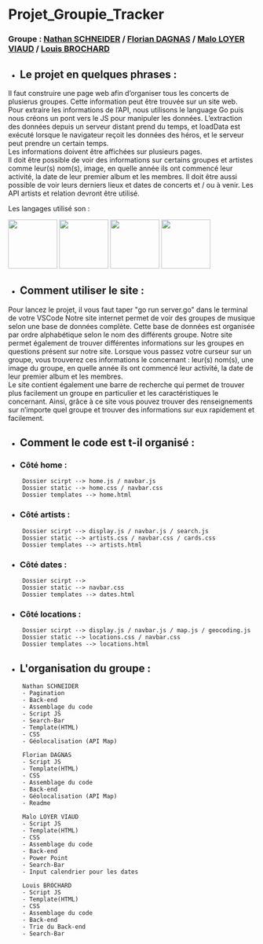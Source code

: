 # Projet_Groupie_Tracker

### Groupe : [Nathan SCHNEIDER](https://github.com/NatSch45) / [Florian DAGNAS](https://github.com/Flodagnas) / [Malo LOYER VIAUD](https://github.com/Amol44) / [Louis BROCHARD](https://github.com/LBROCHARD)

- ## **Le projet en quelques phrases :**

Il faut construire une page web afin d’organiser tous les concerts de plusierus groupes. Cette information peut être trouvée sur un site web.  
Pour extraire les informations de l’API, nous utilisons le language Go puis nous créons un pont vers le JS pour manipuler les données.
L’extraction des données depuis un serveur distant prend du temps, et loadData est exécuté lorsque le navigateur reçoit les données des héros, et le serveur peut prendre un certain temps.  
Les informations doivent être affichées sur plusieurs pages.  
Il doit être possible de voir des informations sur certains groupes et artistes comme leur(s) nom(s), image, en quelle année ils ont commencé leur activité, la date de leur premier album et les membres.
Il doit être aussi possible de voir leurs derniers lieux et dates de concerts et / ou à venir.
Les API artists et relation devront être utilisé.



Les langages utilisé son :

<span>
  <img src="https://undo.io/media/uploads/files/Golang.png" width="100" height="100" name="Golang">
  <img src="https://cdn.iconscout.com/icon/free/png-256/javascript-2752148-2284965.png" width="100" height="100" name="Java Script">
  <img src="https://cdn2.iconfinder.com/data/icons/social-icon-3/512/social_style_3_html5-512.png" width="100" height="100" name="HTML5">
  <img src="https://cdn.pixabay.com/photo/2017/08/05/11/16/logo-2582747_960_720.png" width="100" height="100" name="CSS3">
</span>

- ## **Comment utiliser le site :**

Pour lancez le projet, il vous faut taper "go run server.go" dans le terminal de votre VSCode
Notre site internet permet de voir des groupes de musique selon une base de données complète. Cette base de données est organisée par ordre alphabétique selon le nom des différents groupe. Notre site permet également de trouver différentes informations sur les groupes en questions présent sur notre site. Lorsque vous passez votre curseur sur un groupe, vous trouverez ces informations le concernant :  leur(s) nom(s), une image du groupe, en quelle année ils ont commencé leur activité, la date de leur premier album et les membres.  
Le site contient également une barre de recherche qui permet de trouver plus facilement un groupe en particulier et les caractéristiques le concernant.
Ainsi, grâce à ce site vous pouvez trouver des renseignements sur n’importe quel groupe et trouver des informations sur eux rapidement et facilement.

- ## **Comment le code est t-il organisé :**
- ### **Côté home :**

```
    Dossier scirpt --> home.js / navbar.js
    Dossier static --> home.css / navbar.css
    Dossier templates --> home.html
```
- ### **Côté artists :**

```
    Dossier scirpt --> display.js / navbar.js / search.js
    Dossier static --> artists.css / navbar.css / cards.css
    Dossier templates --> artists.html
```
- ### **Côté dates :**

```
    Dossier scirpt -->
    Dossier static --> navbar.css
    Dossier templates --> dates.html
```
- ### **Côté locations :**

```
    Dossier scirpt --> display.js / navbar.js / map.js / geocoding.js
    Dossier static --> locations.css / navbar.css
    Dossier templates --> locations.html
```

- ## **L'organisation du groupe :**

```
    Nathan SCHNEIDER
    - Pagination
    - Back-end
    - Assemblage du code
    - Script JS
    - Search-Bar
    - Template(HTML)
    - CSS
    - Géolocalisation (API Map)
```

```
    Florian DAGNAS
    - Script JS
    - Template(HTML)
    - CSS
    - Assemblage du code
    - Back-end
    - Géolocalisation (API Map)
    - Readme
```

```
    Malo LOYER VIAUD
    - Script JS
    - Template(HTML)
    - CSS
    - Assemblage du code
    - Back-end
    - Power Point
    - Search-Bar
    - Input calendrier pour les dates
```

```
    Louis BROCHARD
    - Script JS
    - Template(HTML)
    - CSS
    - Assemblage du code
    - Back-end
    - Trie du Back-end
    - Search-Bar
```
